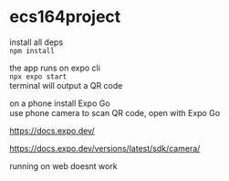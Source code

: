 # ecs164project
install all deps \
`npm install`

the app runs on expo cli \
`npx expo start` \
terminal will output a QR code

on a phone install Expo Go \
use phone camera to scan QR code, open with Expo Go

https://docs.expo.dev/ 

https://docs.expo.dev/versions/latest/sdk/camera/

running on web doesnt work
